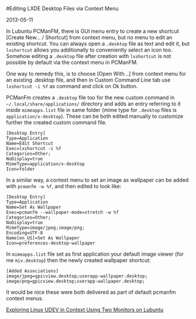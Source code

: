 #Editing LXDE Desktop Files via Context Menu

2013-05-11

<!--- tags: linux -->

In Lubuntu PCManFM, there is GUI menu entry to create a new shortcut [Create New... / Shortcut] from context menu, but no menu to edit an existing shortcut. You can always open a `.desktop` file as text and edit it, but `lxshortcut` allows you additionally to conveniently select an icon too. Somehow editing a `.desktop` file after creation with `lxshortcut` is not possible by default via the context menu in PCManFM.

One way to remedy this, is to choose [Open With...] from context menu for an existing .desktop file, and then in Custom Command Line tab use `lxshortcut -i %f` as command and click on Ok button.

PCManFm creates a `.desktop` file too for the new custom command in `~/.local/share/applications/` directory and adds an entry referring to it inside `mimeapps.list` file in same folder (mime type for `.desktop` files is `application/x-desktop`). These can be both edited manually to customize further the created custom command file.

```
[Desktop Entry]
Type=Application
Name=Edit Shortcut
Exec=lxshortcut -i %f
Categories=Other;
NoDisplay=true
MimeType=application/x-desktop
Icon=folder
```
In a similar way, a context menu to set an image as wallpaper can be added with `pcmanfm -w %f`, and then edited to look like:
```
[Desktop Entry]
Type=Application
Name=Set As Wallpaper
Exec=pcmanfm --wallpaper-mode=stretch -w %f
Categories=Other;
NoDisplay=true
MimeType=image/jpeg;image/png;
Encoding=UTF-8
Name[en_US]=Set As Wallpaper
Icon=preferences-desktop-wallpaper
```

In `mimeapps.list` file set as first application your default image viewer (for me `miv.desktop`) then the newly created wallpaper shortcut:
```
[Added Associations]
image/jpeg=gpicview.desktop;userapp-wallpaper.desktop;
image/png=gpicview.desktop;userapp-wallpaper.desktop;
```
It would be nice these were both delivered as part of default pcmanfm context menus.

<ins class='nfooter'><a rel='prev' id='fprev' href='#blog/2013/2013-05-23-Exploring-Linux-UDEV-in-Context.md'>Exploring Linux UDEV in Context</a> <a rel='next' id='fnext' href='#blog/2013/2013-05-04-Using-Two-Monitors-on-Lubuntu.md'>Using Two Monitors on Lubuntu</a></ins>
